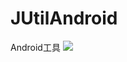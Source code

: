# JUtilAndroid
Android工具
[![](https://jitpack.io/v/WangLavida/JUtils.svg)](https://jitpack.io/#WangLavida/JUtils)
